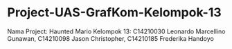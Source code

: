 # Project-UAS-GrafKom-Kelompok-13
Nama Project: Haunted Mario 
Kelompok 13: C14210030 Leonardo Marcellino Gunawan, C14210098 Jason Christopher, C14210185 Frederika Handoyo
